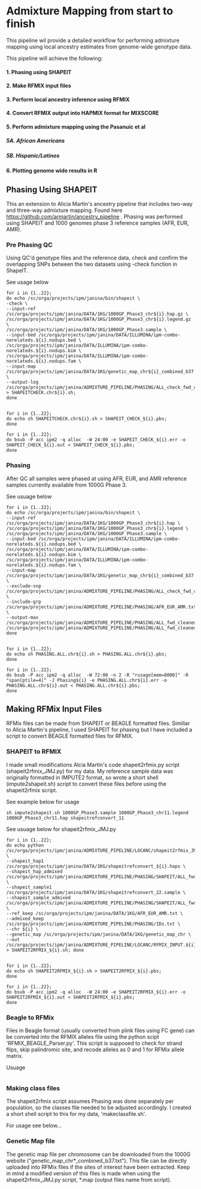 # Admixture Mapping from start to finish

This pipeline wil provide a detailed workflow for performing admixture mapping using local ancestry estimates from genome-wide genotype data. 

This pipeline will achieve the following:

####  1. Phasing using SHAPEIT
####  2. Make RFMIX input files
####  3. Perform local ancestry inference using RFMIX
####  4. Convert RFMIX output into HAPMIX format for MIXSCORE
####  5. Perform admixture mapping using the Pasanuic et al
#####      5A. African Americans
#####      5B. Hispanic/Latinos
####  6. Plotting genome wide results in R


## Phasing Using SHAPEIT
 This an extension to Alicia Martin's ancestry pipeline that includes two-way and three-way admixture mapping. 
Found here https://github.com/armartin/ancestry_pipeline . Phasing was performed using SHAPEIT and 1000 genomes phase 3 reference samples (AFR, EUR, AMR).


### Pre Phasing QC
Using QC'd genotype files and the reference data, check and confirm the overlapping SNPs between the two datasets using -check function in ShapeIT.

See usage below
``` 
for i in {1..22};
do echo /sc/orga/projects/ipm/janina/bin/shapeit \
-check \
--input-ref /sc/orga/projects/ipm/janina/DATA/1KG/1000GP_Phase3_chr${i}.hap.gz \
/sc/orga/projects/ipm/janina/DATA/1KG/1000GP_Phase3_chr${i}.legend.gz \
/sc/orga/projects/ipm/janina/DATA/1KG/1000GP_Phase3.sample \
--input-bed /sc/orga/projects/ipm/janina/DATA/ILLUMINA/ipm-combo-norelateds.${i}.nodups.bed \
/sc/orga/projects/ipm/janina/DATA/ILLUMINA/ipm-combo-norelateds.${i}.nodups.bim \
/sc/orga/projects/ipm/janina/DATA/ILLUMINA/ipm-combo-norelateds.${i}.nodups.fam \
--input-map /sc/orga/projects/ipm/janina/DATA/1KG/genetic_map_chr${i}_combined_b37.txt \
--output-log /sc/orga/projects/ipm/janina/ADMIXTURE_PIPELINE/PHASING/ALL_check_fwd_cleaned_hg19_ref_chr${i}.mendel > SHAPEITCHECK.chr${i}.sh;
done


for i in {1..22};
do echo sh SHAPEITCHECK.chr${i}.sh > SHAPEIT_CHECK_${i}.pbs;
done

for i in {1..22};
do bsub -P acc_ipm2 -q alloc  -W 24:00 -e SHAPEIT_CHECK_${i}.err -o SHAPEIT_CHECK_${i}.out < SHAPEIT_CHECK_${i}.pbs;
done
```

### Phasing
After QC all samples were phased at using AFR, EUR, and AMR reference samples currently available from 1000G Phase 3.

See usuage below
```
for i in {1..22};
do echo /sc/orga/projects/ipm/janina/bin/shapeit \
--input-ref /sc/orga/projects/ipm/janina/DATA/1KG/1000GP_Phase3_chr${i}.hap \
/sc/orga/projects/ipm/janina/DATA/1KG/1000GP_Phase3_chr${i}.legend \
/sc/orga/projects/ipm/janina/DATA/1KG/1000GP_Phase3.sample \
--input-bed /sc/orga/projects/ipm/janina/DATA/ILLUMINA/ipm-combo-norelateds.${i}.nodups.bed \
/sc/orga/projects/ipm/janina/DATA/ILLUMINA/ipm-combo-norelateds.${i}.nodups.bim \
/sc/orga/projects/ipm/janina/DATA/ILLUMINA/ipm-combo-norelateds.${i}.nodups.fam \
--input-map /sc/orga/projects/ipm/janina/DATA/1KG/genetic_map_chr${i}_combined_b37.txt \
--exclude-snp /sc/orga/projects/ipm/janina/ADMIXTURE_PIPELINE/PHASING/ALL_check_fwd_cleaned_hg19_ref_chr${i}.mendel.snp.strand.exclude \
--include-grp /sc/orga/projects/ipm/janina/ADMIXTURE_PIPELINE/PHASING/AFR_EUR_AMR.txt \
--output-max /sc/orga/projects/ipm/janina/ADMIXTURE_PIPELINE/PHASING/ALL_fwd_cleaned_hg19_ref_chr${i}.haps /sc/orga/projects/ipm/janina/ADMIXTURE_PIPELINE/PHASING/ALL_fwd_cleaned_hg19_ref_c$
done


for i in {1..22};
do echo sh PHASING.ALL.chr${i}.sh > PHASING.ALL.chr${i}.pbs;
done

for i in {1..22};
do bsub -P acc_ipm2 -q alloc  -W 72:00 -n 2 -R "rusage[mem=8000]" -R "span[ptile=4]" -J Phasing${i} -e PHASING.ALL.chr${i}.err -o PHASING.ALL.chr${i}.out < PHASING.ALL.chr${i}.pbs;
done

```
## Making RFMix Input Files
RFMix files can be made from SHAPEIT or BEAGLE formatted files. Similiar to Alicia Martin's pipeline, I used SHAPEIT for phasing but I have included a script to convert BEAGLE formatted files for RFMIX.

### SHAPEIT to RFMIX
I made small modifications Alcia Martin's code shapeit2rfmix.py script (shapeit2rfmix_JMJ.py) for my data. My reference sample data was originally formatted in IMPUTE2 format, so wrote a short shell (impute2shapeit.sh) script to convert these files before using the shapeit2rfmix script. 

See example below for usage

```
sh impute2shapeit.sh 1000GP_Phase3.sample 1000GP_Phase3_chr11.legend 1000GP_Phase3_chr11.hap shapeitrefconvert_11
```

See usuage below for shapeit2rfmix_JMJ.py

```
for i in {1..22};
do echo python /sc/orga/projects/ipm/janina/ADMIXTURE_PIPELINE/LOCANC/shapeit2rfmix_JMJ.py \
--shapeit_hap1 /sc/orga/projects/ipm/janina/DATA/1KG/shapeitrefconvert_${i}.haps \
--shapeit_hap_admixed /sc/orga/projects/ipm/janina/ADMIXTURE_PIPELINE/PHASING/SHAPEIT/ALL_fwd_cleaned_hg19_ref_chr${i}.haps \
--shapeit_sample1 /sc/orga/projects/ipm/janina/DATA/1KG/shapeitrefconvert_22.sample \
--shapeit_sample_admixed /sc/orga/projects/ipm/janina/ADMIXTURE_PIPELINE/PHASING/SHAPEIT/ALL_fwd_cleaned_hg19_ref_chr${i}.sample \
--ref_keep /sc/orga/projects/ipm/janina/DATA/1KG/AFR_EUR_AMR.txt \
--admixed_keep /sc/orga/projects/ipm/janina/ADMIXTURE_PIPELINE/PHASING/IDs.txt \
--chr ${i} \
--genetic_map /sc/orga/projects/ipm/janina/DATA/1KG/genetic_map_chr \
--out /sc/orga/projects/ipm/janina/ADMIXTURE_PIPELINE/LOCANC/RFMIX_INPUT.${i} > SHAPEIT2RFMIX_${i}.sh; done


for i in {1..22};
do echo sh SHAPEIT2RFMIX_${i}.sh > SHAPEIT2RFMIX_${i}.pbs;
done

for i in {1..22};
do bsub -P acc_ipm2 -q alloc  -W 24:00 -e SHAPEIT2RFMIX_${i}.err -o SHAPEIT2RFMIX_${i}.out < SHAPEIT2RFMIX_${i}.pbs;
done

```


### Beagle to RFMix
Files in Beagle format (usually converted from plink files using FC gene) can be converted into the RFMIX alleles file using the python scipt 'RFMIX_BEAGLE_Parser.py'. This script is supposed to check for strand flips, skip palindromic site, and recode alleles as 0 and 1 for RFMix allele matrix.

Usuage
```
```


### Making class files

The shapeit2rfmix script assumes Phasing was done separately per population, so the classes file needed to be adjusted accordingly. I created a short shell script to this for my data, 'makeclassfile.sh'.

For usage see below...

### Genetic Map file

The genetic map file per chromosome can be downloaded from the 1000G website ("genetic_map_chr*_combined_b37.txt"). This file can be directly uploaded into RFMix files if the sites of interest have been extracted. Keep in mind a modified version of this files is made when using the shapeit2rfmix_JMJ.py script, *.map (output files name from script).
